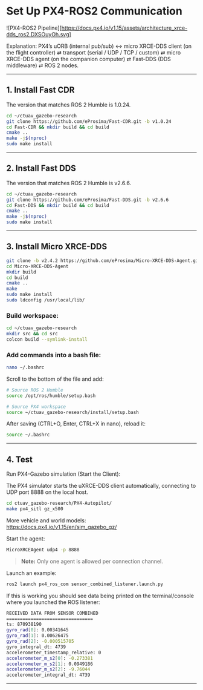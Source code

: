 # Set Up PX4-ROS2 Communication

![PX4-ROS2 Pipeline][https://docs.px4.io/v1.15/assets/architecture_xrce-dds_ros2.DXSOuyOh.svg]

Explanation: PX4’s uORB (internal pub/sub) ↔ micro XRCE-DDS client (on the flight controller) ⇄ transport (serial / UDP / TCP / custom) ⇄ micro XRCE-DDS agent (on the companion computer) ⇄ Fast-DDS (DDS middleware) ⇄ ROS 2 nodes.

---

## 1. Install Fast CDR 

The version that matches ROS 2 Humble is 1.0.24.

```bash
cd ~/ctuav_gazebo-research
git clone https://github.com/eProsima/Fast-CDR.git -b v1.0.24
cd Fast-CDR && mkdir build && cd build
cmake ..
make -j$(nproc)
sudo make install
```


---

## 2. Install Fast DDS

The version that matches ROS 2 Humble is v2.6.6.

```bash
cd ~/ctuav_gazebo-research
git clone https://github.com/eProsima/Fast-DDS.git -b v2.6.6
cd Fast-DDS && mkdir build && cd build
cmake ..
make -j$(nproc)
sudo make install
```

---

## 3. Install Micro XRCE-DDS

```bash
git clone -b v2.4.2 https://github.com/eProsima/Micro-XRCE-DDS-Agent.git
cd Micro-XRCE-DDS-Agent
mkdir build
cd build
cmake ..
make
sudo make install
sudo ldconfig /usr/local/lib/
```

### Build workspace:
```bash
cd ~/ctuav_gazebo-research
mkdir src && cd src
colcon build --symlink-install
```


### Add commands into a bash file:

```bash
nano ~/.bashrc
```

Scroll to the bottom of the file and add:

```bash
# Source ROS 2 Humble
source /opt/ros/humble/setup.bash

# Source PX4 workspace
source ~/ctuav_gazebo-research/install/setup.bash
```

After saving (CTRL+O, Enter, CTRL+X in nano), reload it:

```bash
source ~/.bashrc
```

---

## 4. Test

Run PX4-Gazebo simulation (Start the Client):

The PX4 simulator starts the uXRCE-DDS client automatically, connecting to UDP port 8888 on the local host.

```bash
cd ctuav_gazebo-research/PX4-Autopilot/
make px4_sitl gz_x500
```

More vehicle and world models: https://docs.px4.io/v1.15/en/sim_gazebo_gz/


Start the agent:

```bash
MicroXRCEAgent udp4 -p 8888
```

> **Note:** Only one agent is allowed per connection channel.

Launch an example:

```bash
ros2 launch px4_ros_com sensor_combined_listener.launch.py
```

If this is working you should see data being printed on the terminal/console where you launched the ROS listener:

```bash
RECEIVED DATA FROM SENSOR COMBINED
================================
ts: 870938190
gyro_rad[0]: 0.00341645
gyro_rad[1]: 0.00626475
gyro_rad[2]: -0.000515705
gyro_integral_dt: 4739
accelerometer_timestamp_relative: 0
accelerometer_m_s2[0]: -0.273381
accelerometer_m_s2[1]: 0.0949186
accelerometer_m_s2[2]: -9.76044
accelerometer_integral_dt: 4739
```

---

